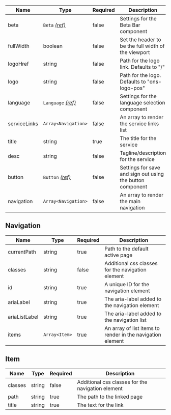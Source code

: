 | Name         | Type                                               | Required | Description                                               |
| ------------ | -------------------------------------------------- | -------- | --------------------------------------------------------- |
| beta         | `Beta` [_(ref)_](/components/beta-bar)             | false    | Settings for the Beta Bar component                       |
| fullWidth    | boolean                                            | false    | Set the header to be the full width of the viewport       |
| logoHref     | string                                             | false    | Path for the logo link. Defaults to "/"                   |
| logo         | string                                             | false    | Path for the logo. Defaults to "ons-logo-pos"             |
| language     | `Language` [_(ref)_](/patterns/language-selection) | false    | Settings for the language selection component             |
| serviceLinks | `Array<Navigation>`                                | false    | An array to render the service links list                 |
| title        | string                                             | true     | The title for the service                                 |
| desc         | string                                             | false    | Tagline/description for the service                       |
| button       | `Button` [_(ref)_](/components/button)             | false    | Settings for save and sign out using the button component |
| navigation   | `Array<Navigation>`                                | false    | An array to render the main navigation                    |

## Navigation

| Name          | Type          | Required | Description                                                |
| ------------- | ------------- | -------- | ---------------------------------------------------------- |
| currentPath   | string        | true     | Path to the default active page                            |
| classes       | string        | false    | Additional css classes for the navigation element          |
| id            | string        | true     | A unique ID for the navigation element                     |
| ariaLabel     | string        | true     | The aria-label added to the navigation element             |
| ariaListLabel | string        | true     | The aria-label added to the navigation list                |
| items         | `Array<Item>` | true     | An array of list items to render in the navigation element |

## Item

| Name    | Type   | Required | Description                                       |
| ------- | ------ | -------- | ------------------------------------------------- |
| classes | string | false    | Additional css classes for the navigation element |
| path    | string | true     | The path to the linked page                       |
| title   | string | true     | The text for the link                             |
